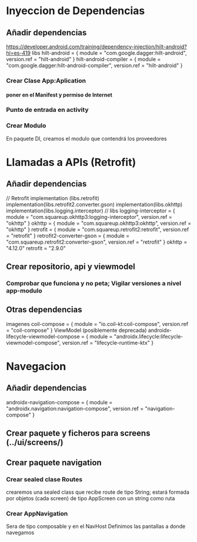 # Inyeccion de Dependencias

## Añadir dependencias

https://developer.android.com/training/dependency-injection/hilt-android?hl=es-419
libs
hilt-android = { module = "com.google.dagger:hilt-android", version.ref = "hilt-android" }
hilt-android-compiler = { module = "com.google.dagger:hilt-android-compiler", version.ref = "hilt-android" }


### Crear Clase App:Aplication

#### poner en el Manifest y permiso de Internet

### Punto de entrada en activity

### Crear Modulo

En paquete DI, creamos el modulo que contendrá los proveedores

# Llamadas a APIs (Retrofit)

## Añadir dependencias
// Retrofit
implementation (libs.retrofit)
implementation(libs.retrofit2.converter.gson)
implementation(libs.okhttp)
implementation(libs.logging.interceptor)
// libs
logging-interceptor = { module = "com.squareup.okhttp3:logging-interceptor", version.ref = "okhttp" }
okhttp = { module = "com.squareup.okhttp3:okhttp", version.ref = "okhttp" }
retrofit = { module = "com.squareup.retrofit2:retrofit", version.ref = "retrofit" }
retrofit2-converter-gson = { module = "com.squareup.retrofit2:converter-gson", version.ref = "retrofit" }
okhttp = "4.12.0"
retrofit = "2.9.0"

## Crear repositorio, api y viewmodel

### Comprobar que funciona y no peta; Vigilar versiones a nivel app-modulo

## Otras dependencias

imagenes
coil-compose = { module = "io.coil-kt:coil-compose", version.ref = "coil-compose" }
ViewModel (posiblemente deprecada)
androidx-lifecycle-viewmodel-compose = { module = "androidx.lifecycle:lifecycle-viewmodel-compose", version.ref = "lifecycle-runtime-ktx" }


# Navegacion

## Añadir dependencias
androidx-navigation-compose = { module = "androidx.navigation:navigation-compose", version.ref = "navigation-compose" }

## Crear paquete y ficheros para screens (../ui/screens/)
## Crear paquete navigation
### Crear sealed clase  Routes
crearemos una sealed class que recibe route de tipo String;
estará formada por objetos (cada screen) de tipo AppScreen con un string como ruta
### Crear AppNavigation
Sera de tipo composable y en el NavHost Definimos las pantallas a donde navegamos

